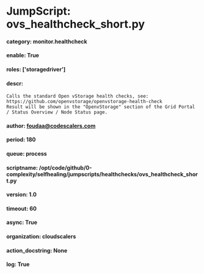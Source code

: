 
# JumpScript: ovs_healthcheck_short.py
        
#### category: monitor.healthcheck
#### enable: True
#### roles: ['storagedriver']
#### descr: 
```
Calls the standard Open vStorage health checks, see: https://github.com/openvstorage/openvstorage-health-check
Result will be shown in the "OpenvStorage" section of the Grid Portal / Status Overview / Node Status page.

```
#### author: foudaa@codescalers.com
#### period: 180
#### queue: process
#### scriptname: /opt/code/github/0-complexity/selfhealing/jumpscripts/healthchecks/ovs_healthcheck_short.py
#### version: 1.0
#### timeout: 60
#### async: True
#### organization: cloudscalers
#### action_docstring: None
#### log: True